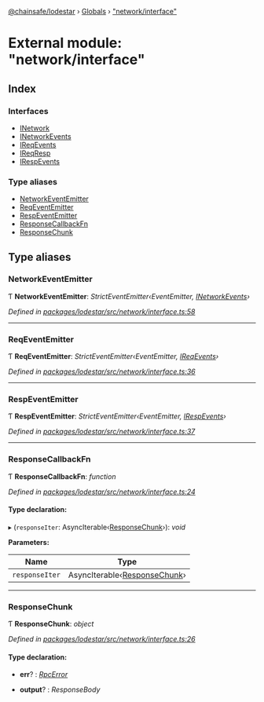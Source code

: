 [@chainsafe/lodestar](../README.md) › [Globals](../globals.md) › ["network/interface"](_network_interface_.md)

# External module: "network/interface"

## Index

### Interfaces

* [INetwork](../interfaces/_network_interface_.inetwork.md)
* [INetworkEvents](../interfaces/_network_interface_.inetworkevents.md)
* [IReqEvents](../interfaces/_network_interface_.ireqevents.md)
* [IReqResp](../interfaces/_network_interface_.ireqresp.md)
* [IRespEvents](../interfaces/_network_interface_.irespevents.md)

### Type aliases

* [NetworkEventEmitter](_network_interface_.md#networkeventemitter)
* [ReqEventEmitter](_network_interface_.md#reqeventemitter)
* [RespEventEmitter](_network_interface_.md#respeventemitter)
* [ResponseCallbackFn](_network_interface_.md#responsecallbackfn)
* [ResponseChunk](_network_interface_.md#responsechunk)

## Type aliases

###  NetworkEventEmitter

Ƭ **NetworkEventEmitter**: *StrictEventEmitter‹EventEmitter, [INetworkEvents](../interfaces/_network_interface_.inetworkevents.md)›*

*Defined in [packages/lodestar/src/network/interface.ts:58](https://github.com/ChainSafe/lodestar/blob/393d800/packages/lodestar/src/network/interface.ts#L58)*

___

###  ReqEventEmitter

Ƭ **ReqEventEmitter**: *StrictEventEmitter‹EventEmitter, [IReqEvents](../interfaces/_network_interface_.ireqevents.md)›*

*Defined in [packages/lodestar/src/network/interface.ts:36](https://github.com/ChainSafe/lodestar/blob/393d800/packages/lodestar/src/network/interface.ts#L36)*

___

###  RespEventEmitter

Ƭ **RespEventEmitter**: *StrictEventEmitter‹EventEmitter, [IRespEvents](../interfaces/_network_interface_.irespevents.md)›*

*Defined in [packages/lodestar/src/network/interface.ts:37](https://github.com/ChainSafe/lodestar/blob/393d800/packages/lodestar/src/network/interface.ts#L37)*

___

###  ResponseCallbackFn

Ƭ **ResponseCallbackFn**: *function*

*Defined in [packages/lodestar/src/network/interface.ts:24](https://github.com/ChainSafe/lodestar/blob/393d800/packages/lodestar/src/network/interface.ts#L24)*

#### Type declaration:

▸ (`responseIter`: AsyncIterable‹[ResponseChunk](_network_interface_.md#responsechunk)›): *void*

**Parameters:**

Name | Type |
------ | ------ |
`responseIter` | AsyncIterable‹[ResponseChunk](_network_interface_.md#responsechunk)› |

___

###  ResponseChunk

Ƭ **ResponseChunk**: *object*

*Defined in [packages/lodestar/src/network/interface.ts:26](https://github.com/ChainSafe/lodestar/blob/393d800/packages/lodestar/src/network/interface.ts#L26)*

#### Type declaration:

* **err**? : *[RpcError](../classes/_network_error_.rpcerror.md)*

* **output**? : *ResponseBody*
